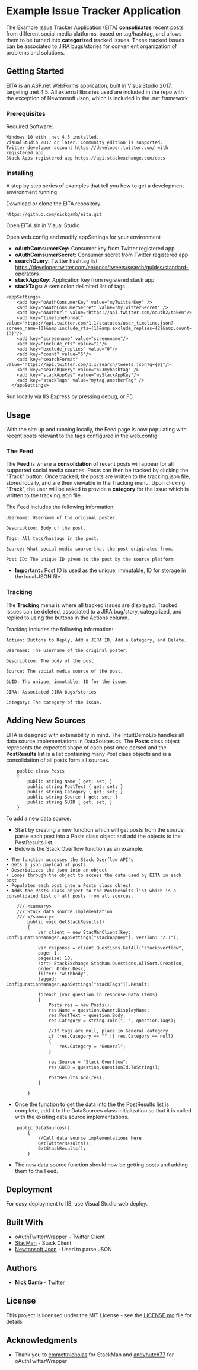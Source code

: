 # Example Issue Tracker Application

The Example Issue Tracker Application (EITA) **consolidates** recent posts from different social media platforms, based on tag/hashtag, and allows them to be turned into **categorized** tracked issues. These tracked issues can be associated to JIRA bugs/stories for convenient organization of problems and solutions.  

## Getting Started

EITA is an ASP.net WebForms application, built in VisualStudio 2017, targeting .net 4.5. All external libraries used are included in the repo with the exception of Newtonsoft.Json, which is included in the .net framework. 

### Prerequisites

Required Software:

```
Windows 10 with .net 4.5 installed.
VisualStudio 2017 or later. Community edition is supported. 
Twitter developer account https://developer.twitter.com/ with registered app
Stack Apps registered app https://api.stackexchange.com/docs
```

### Installing

A step by step series of examples that tell you how to get a development environment running

Download or clone the EITA repository 

```
https://github.com/nickgamb/eita.git
```

Open EITA.sln in Visual Studio

Open web.config and modify appSettings for your environment
 * **oAuthComsumerKey:** Consumer key from Twitter registered app
 * **oAuthComsumerSecret:** Consumer secret from Twitter registered app
 * **searchQuery:** Twitter hashtag list https://developer.twitter.com/en/docs/tweets/search/guides/standard-operators
 * **stackAppKey:** Application key from registered stack app
 * **stackTags:** A semicolon delimited list of tags

```
<appSettings>
    <add key="oAuthConsumerKey" value="myTwitterKey" />
    <add key="oAuthConsumerSecret" value="myTwitterSecret" />
    <add key="oAuthUrl" value="https://api.twitter.com/oauth2/token"/>
    <add key="timelineFormat" value="https://api.twitter.com/1.1/statuses/user_timeline.json?screen_name={0}&amp;include_rts={1}&amp;exclude_replies={2}&amp;count={3}"/>
    <add key="screenname" value="screenname"/>
    <add key="include_rts" value="1"/>
    <add key="exclude_replies" value="0"/>
    <add key="count" value="5"/>
    <add key="searchFormat" value="https://api.twitter.com/1.1/search/tweets.json?q={0}"/>
    <add key="searchQuery" value="%23myhashtag" />
    <add key="stackAppKey" value="myStackAppKey"/>
    <add key="stackTags" value="mytag;anotherTag" />
  </appSettings>
```

Run locally via IIS Express by pressing debug, or F5.

## Usage

With the site up and running locally, the Feed page is now populating with recent posts relevant to the tags configured in the web.config

### The Feed

The **Feed** is where a **consolidation** of recent posts will appear for all supported social media sources. Posts can then be tracked by clicking the "Track" button. Once tracked, the posts are written to the tracking.json file, stored locally, and are then viewable in the Tracking menu. Upon clicking "Track", the user will be asked to provide a **category** for the issue which is written to the tracking.json file. 

The Feed includes the following information:

```
Username: Username of the original poster.

Description: Body of the post.

Tags: All tags/hastags in the post.

Source: What social media source that the post originated from.

Post ID: The unique ID given to the post by the source platform

```
* **Important :** Post ID is used as the unique, immutable, ID for storage in the local JSON file.

### Tracking

The **Tracking** menu is where all tracked issues are displayed. Tracked issues can be deleted, associated to a JIRA bug/story, categorized, and replied to using the buttons in the Actions column.  

Tracking includes the following information:

```
Action: Buttons to Reply, Add a JIRA ID, Add a Category, and Delete.

Username: The username of the original poster.

Description: The body of the post.

Source: The social media source of the post.

GUID: Ths unique, immutable, ID for the issue.

JIRA: Associated JIRA bugs/stories

Category: The category of the issue. 
```
## Adding New Sources

EITA is designed with extensibility in mind. The IntuitDemoLib handles all data source implementations in DataSouces.cs. The **Posts** class object represents the expected shape of each post once parsed and the **PostResults** list is a list containing many Post class objects and is a consolidation of all posts form all sources. 

```
    public class Posts
    {
        public string Name { get; set; }
        public string PostText { get; set; }
        public string Category { get; set; }
        public string Source { get; set; }
        public string GUID { get; set; }
    }
```
To add a new data source:
* Start by creating a new function which will get posts from the source, parse each post into a Posts class object and add the objects to the PostResults list. 
* Below is the Stack Overflow function as an example. 
```
• The function accesses the Stack Overflow API's 
• Gets a json payload of posts
• Deserializes the json into an object
• Loops through the object to access the data used by EITA in each post
• Populates each post into a Posts class object
• Adds the Posts class object to the PostResults list which is a consolidated list of all posts from all sources.
```

```
	/// <summary>
	/// Stack data source implementation
	/// </summary>
        public void GetStackResults()
        {
            var client = new StacManClient(key: ConfigurationManager.AppSettings["stackAppKey"], version: "2.1");

            var response = client.Questions.GetAll("stackoverflow",
            page: 1,
            pagesize: 10,
            sort: StackExchange.StacMan.Questions.AllSort.Creation,
            order: Order.Desc,
            filter: "withbody",
            tagged: ConfigurationManager.AppSettings["stackTags"]).Result;

            foreach (var question in response.Data.Items)
            {
                Posts res = new Posts();
                res.Name = question.Owner.DisplayName;
                res.PostText = question.Body;
                res.Category = string.Join(", ", question.Tags);

                //If tags are null, place in General category
                if (res.Category == "" || res.Category == null)
                {
                    res.Category = "General";
                }

                res.Source = "Stack Overflow";
                res.GUID = question.QuestionId.ToString();

                PostResults.Add(res);
            }

        }
```
* Once the function to get the data into the the PostResults list is complete, add it to the DataSources class initialization so that it is called with the existing data source implementations.  
```
	public DataSources()
        {
            //Call data source implementations here
            GetTwitterResults();
            GetStackResults();
        }
``` 
* The new data source function should now be getting posts and adding them to the Feed. 

## Deployment

For easy deployment to IIS, use Visual Studio web deploy. 

## Built With

* [oAuthTwitterWrapper](http://www.dropwizard.io/1.0.2/docs/) - Twitter Client
* [StacMan](https://maven.apache.org/) - Stack Client
* [Newtonsoft.Json](https://rometools.github.io/rome/) - Used to parse JSON

## Authors

* **Nick Gamb** -  [Twitter](https://twitter.com/nickcgamb?lang=en)

## License

This project is licensed under the MIT License - see the [LICENSE.md](LICENSE.md) file for details

## Acknowledgments

* Thank you to [emmettnicholas](https://github.com/emmettnicholas) for StackMan and [andyhutch77](https://github.com/andyhutch77) for oAuthTwitterWrapper



